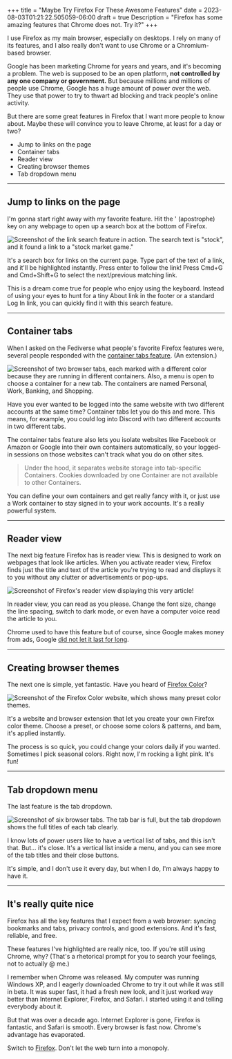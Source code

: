 +++
title = "Maybe Try Firefox For These Awesome Features"
date = 2023-08-03T01:21:22.505059-06:00
draft = true
Description = "Firefox has some amazing features that Chrome does not. Try it?"
+++

I use Firefox as my main browser,
especially on desktops.
I rely on many of its features,
and I also really don't want to use Chrome
or a Chromium-based browser.

Google has been marketing Chrome for years and years,
and it's becoming a problem.
The web is supposed to be an open platform,
**not controlled by any one company or government.**
But because millions and millions of people use Chrome,
Google has a huge amount of power over the web.
They use that power to
try to thwart ad blocking and
track people's online activity.

But there are some great features in Firefox
that I want more people to know about.
Maybe these will convince you to leave Chrome,
at least for a day or two? 

- Jump to links on the page
- Container tabs
- Reader view
- Creating browser themes
- Tab dropdown menu

-----

## Jump to links on the page

I'm gonna start right away with my favorite feature.
Hit the ' (apostrophe) key on any webpage
to open up a search box at the bottom of Firefox.

![Screenshot of the link search feature in action. The search text is "stock", and it found a link to a "stock market game."](/images/firefox-link-search.png)

It's a search box for links on the current page.
Type part of the text of a link,
and it'll be highlighted instantly.
Press enter to follow the link!
Press Cmd+G and Cmd+Shift+G to select the next/previous matching link.

This is a dream come true for people who enjoy using the keyboard.
Instead of using your eyes to hunt for a tiny
About link in the footer or a standard Log In link,
you can quickly find it with this search feature.

-----

## Container tabs

When I asked on the Fediverse what people's favorite Firefox features were,
several people responded with the [container tabs feature][addon]. (An extension.)

[addon]: https://addons.mozilla.org/en-US/firefox/addon/multi-account-containers/

![Screenshot of two browser tabs, each marked with a different color because they are running in different containers. Also, a menu is open to choose a container for a new tab. The containers are named Personal, Work, Banking, and Shopping.](/images/firefox-containers.png)

Have you ever wanted to be logged into the same website
with two different accounts at the same time?
Container tabs let you do this and more.
This means, for example, you could log into Discord
with two different accounts in two different tabs.

The container tabs feature also lets you isolate websites
like Facebook or Amazon or Google into their own containers automatically,
so your logged-in sessions on those websites
can't track what you do on other sites.

> Under the hood, it separates website storage into tab-specific Containers.
> Cookies downloaded by one Container are not available to other Containers.

You can define your own containers and get really fancy with it,
or just use a Work container to stay signed in to your work accounts.
It's a really powerful system.

-----

## Reader view

The next big feature Firefox has is reader view.
This is designed to work on webpages that look like articles.
When you activate reader view, Firefox finds just the title and text of the article you're trying to read
and displays it to you without any clutter or advertisements or pop-ups.

![Screenshot of Firefox's reader view displaying this very article!](/images/firefox-reader-view.png)

In reader view, you can read as you please.
Change the font size, change the line spacing, switch to dark mode,
or even have a computer voice read the article to you.

Chrome used to have this feature but of course, since Google makes money from ads,
Google [did not let it last for long][chrome-reader].

[chrome-reader]: https://www.howtogeek.com/895596/google-chromes-reader-mode-has-been-quietly-removed/

-----

## Creating browser themes

The next one is simple, yet fantastic. Have you heard of [Firefox Color]?

[Firefox Color]: https://color.firefox.com/

![Screenshot of the Firefox Color website, which shows many preset color themes.](/images/firefox-color.png)

It's a website and browser extension that let you create your own Firefox color theme.
Choose a preset, or choose some colors & patterns, and bam,
it's applied instantly.

The process is so quick, you could change your colors daily if you wanted.
Sometimes I pick seasonal colors. Right now, I'm rocking a light pink. It's fun!

-----

## Tab dropdown menu

The last feature is the tab dropdown.

![Screenshot of six browser tabs. The tab bar is full, but the tab dropdown shows the full titles of each tab clearly.](/images/firefox-tab-dropdown.png)

I know lots of power users like to have a vertical list of tabs,
and this isn't that. But... it's close.
It's a vertical list inside a menu, and you can see more of the tab titles
and their close buttons.

It's simple, and I don't use it every day, but when I do, I'm always happy to have it.

-----

## It's really quite nice

Firefox has all the key features that I expect from a web browser:
syncing bookmarks and tabs, privacy controls, and good extensions.
And it's fast, reliable, and free.

These features I've highlighted are really nice, too.
If you're still using Chrome, why?
(That's a rhetorical prompt for you to search your feelings, not to actually @ me.)

I remember when Chrome was released.
My computer was running Windows XP,
and I eagerly downloaded Chrome to try it out while it was still in beta.
It was super fast, it had a fresh new look, and it just worked way better than
Internet Explorer, Firefox, and Safari.
I started using it and telling everybody about it.

But that was over a decade ago.
Internet Explorer is gone, Firefox is fantastic, and Safari is smooth.
Every browser is fast now.
Chrome's advantage has evaporated.

Switch to [Firefox][firefox-homepage]. Don't let the web turn into a monopoly.

[firefox-homepage]: https://www.mozilla.org/en-US/firefox/
